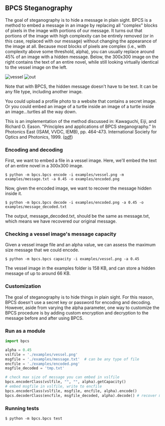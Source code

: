 ## BPCS Steganography

The goal of steganography is to hide a message in plain sight. BPCS is a method to embed a message in an image by replacing all "complex" blocks of pixels in the image with portions of our message. It turns out that portions of the image with high complexity can be entirely removed (or in this case, replaced with our message) without changing the appearance of the image at all. Because most blocks of pixels are complex (i.e., with complexity above some threshold, alpha), you can usually replace around 45% of an image with a hidden message. Below, the 300x300 image on the right contains the text of an entire novel, while still looking virtually identical to the vessel image on the left.

![vessel](https://cloud.githubusercontent.com/assets/1677179/14302935/10adb242-fb74-11e5-9cc7-e5a213760876.png)
![out](https://cloud.githubusercontent.com/assets/1677179/14302974/712fdfc8-fb74-11e5-89fe-a11a2116f055.png)

Note that with BPCS, the hidden message doesn't have to be text. It can be any file type, including another image.

You could upload a profile photo to a website that contains a secret image. Or you could embed an image of a turtle inside an image of a turtle inside an image...turtles all the way down.

This is an implementation of the method discussed in: Kawaguchi, Eiji, and Richard O. Eason. "Principles and applications of BPCS steganography." In Photonics East (ISAM, VVDC, IEMB), pp. 464-473. International Society for Optics and Photonics, 1999. ([pdf](http://web.eece.maine.edu/~eason/steg/SPIE98.pdf))

### Encoding and decoding

First, we want to embed a file in a vessel image. Here, we'll embed the text of an entire novel in a 300x300 image.

`$ python -m bpcs.bpcs encode -i examples/vessel.png -m examples/message.txt -a 0.45 -o examples/encoded.png`

Now, given the encoded image, we want to recover the message hidden inside it.

`$ python -m bpcs.bpcs decode -i examples/encoded.png -a 0.45 -o examples/message_decoded.txt`

The output, message_decoded.txt, should be the same as message.txt, which means we have recovered our original message.

### Checking a vessel image's message capacity

Given a vessel image file and an alpha value, we can assess the maximum size message that we could encode.

`$ python -m bpcs.bpcs capacity -i examples/vessel.png -a 0.45`

The vessel image in the examples folder is 158 KB, and can store a hidden message of up to around 66 KB.

### Customization

The goal of steganography is to hide things in plain sight. For this reason, BPCS doesn't use a secret key or password for encoding and decoding. However, aside from varying the alpha parameter, one way to customize the BPCS procedure is by adding custom encryption and decryption to the message before and after using BPCS.

### Run as a module

```python
import bpcs

alpha = 0.45
vslfile = './examples/vessel.png'
msgfile = './examples/message.txt'  # can be any type of file
encfile = './examples/encoded.png'
msgfile_decoded = 'tmp.txt'

# check max size of message you can embed in vslfile
bpcs.encoderClass(vslfile, "", "", alpha).getCapacity()
# embed msgfile in vslfile, write to encfile
bpcs.encoderClass(vslfile, msgfile, encfile, alpha).encode()
bpcs.decoderClass(encfile, msgfile_decoded, alpha).decode() # recover message from encfile
```

### Running tests

`$ python -m bpcs.bpcs test`
